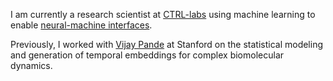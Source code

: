 I am currently a research scientist at [CTRL-labs](http://www.ctrl-labs.com/)
using machine learning to enable [neural-machine interfaces](https://www.wired.com/story/brain-machine-interface-isnt-sci-fi-anymore/).


Previously, I worked with [Vijay Pande](http://pande.stanford.edu) at Stanford
on the statistical modeling and generation of temporal embeddings for complex
biomolecular dynamics.
